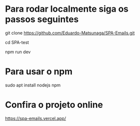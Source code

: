 # Para rodar localmente siga os passos seguintes

git clone https://github.com/Eduardo-Matsunaga/SPA-Emails.git

cd SPA-test

npm run dev 

# Para usar o npm 

sudo apt install nodejs npm

# Confira o projeto online

https://spa-emails.vercel.app/

